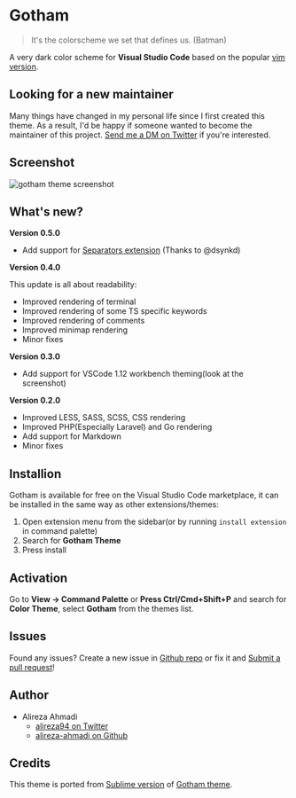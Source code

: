 # Gotham

> It's the colorscheme we set that defines us. (Batman)

A very dark color scheme for **Visual Studio Code** based on the popular [vim version](https://github.com/whatyouhide/vim-gotham).

## Looking for a new maintainer

Many things have changed in my personal life since I first created this theme. As
a result, I'd be happy if someone wanted to become the maintainer of this project.
[Send me a DM on Twitter](https://github.com/alireza-ahmadi) if you're interested.

## Screenshot

![gotham theme screenshot](https://raw.githubusercontent.com/alireza-ahmadi/vscode-theme-gotham/master/images/screenshot.png)

## What's new?

**Version 0.5.0**

- Add support for [Separators extension](https://marketplace.visualstudio.com/items?itemName=alefragnani.separators) (Thanks to @dsynkd)

**Version 0.4.0**

This update is all about readability:

- Improved rendering of terminal
- Improved rendering of some TS specific keywords
- Improved rendering of comments
- Improved minimap rendering
- Minor fixes

**Version 0.3.0**

- Add support for VSCode 1.12 workbench theming(look at the screenshot)

**Version 0.2.0**

- Improved LESS, SASS, SCSS, CSS rendering
- Improved PHP(Especially Laravel) and Go rendering
- Add support for Markdown
- Minor fixes

## Installion

Gotham is available for free on the Visual Studio Code marketplace, it can be installed
in the same way as other extensions/themes:

1. Open extension menu from the sidebar(or by running `install extension` in command palette)
2. Search for **Gotham Theme**
3. Press install

## Activation

Go to **View -> Command Palette** or **Press Ctrl/Cmd+Shift+P** and search for **Color Theme**,
select **Gotham** from the themes list.

## Issues

Found any issues? Create a new issue in [Github repo](https://github.com/alireza-ahmadi/vscode-theme-gotham/issues)
or fix it and [Submit a pull request](https://github.com/alireza-ahmadi/vscode-theme-gotham/compare)!

## Author

- Alireza Ahmadi
  - [alireza94 on Twitter](https://twitter.com/alireza94)
  - [alireza-ahmadi on Github](https://github.com/alireza-ahmadi)

## Credits

This theme is ported from [Sublime version](https://github.com/whatyouhide/gotham-contrib/tree/master/sublime-text) of [Gotham theme](https://github.com/whatyouhide/vim-gotham).
